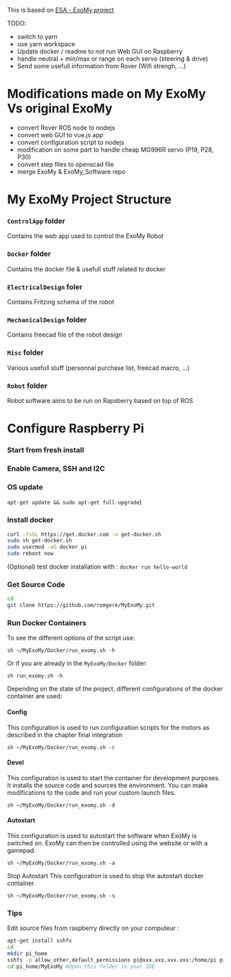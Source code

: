 This is based on [ESA - ExoMy project](https://github.com/esa-prl/ExoMy/)

TODO: 

- switch to yarn
- use yarn workspace
- Update docker / readme to not run Web GUI on Raspberry
- handle neutral + min/max or range on each servo (steering & drive)
- Send some usefull information from Rover (Wifi strengh, ...)

# Modifications made on My ExoMy Vs original ExoMy

- convert Rover ROS node to nodejs
- convert web GUI to vue.js app
- convert configuration script to nodejs
- modification on some part to handle cheap MG996R servo (P19, P28, P30)
- convert step files to openscad file
- merge ExoMy & ExoMy_Software repo

# My ExoMy Project Structure

### `ControlApp` folder

Contains the web app used to control the ExoMy Robot

### `Docker` folder

Contains the docker file & usefull stuff related to docker

### `ElectricalDesign` foler

Contains Fritzing schema of the robot

### `MechanicalDesign` folder

Contains freecad file of the robot design


### `Misc` folder

Various usefull stuff (personnal purchase list, freecad macro, ...)


### `Robot` folder

Robot software aims to be run on Rapsberry based on top of ROS


# Configure Raspberry Pi

### Start from fresh install

### Enable Camera, SSH and I2C

### OS update 
`apt-get update && sudo apt-get full-upgrade`)

### Install docker

```sh
curl -fsSL https://get.docker.com -o get-docker.sh
sudo sh get-docker.sh
sudo usermod -aG docker pi
sudo reboot now
```

(Optional) test docker installation with : 
`docker run hello-world`

### Get Source Code

```sh
cd
git clone https://github.com/romgere/MyExoMy.git
```

### Run Docker Containers

To see the different options of the script use:

`sh ~/MyExoMy/Docker/run_exomy.sh -h`

Or if you are already in the `MyExoMy/Docker` folder:

`sh run_exomy.sh -h`

Depending on the state of the project, different configurations of the docker container are used:

#### Config

This configuration is used to run configuration scripts for the motors as described in the chapter final integration

`sh ~/MyExoMy/Docker/run_exomy.sh -c`

#### Devel

This configuration is used to start the container for development purposes. It installs the source code and sources the environment. You can make modifications to the code and run your custom launch files.

`sh ~/MyExoMy/Docker/run_exomy.sh -d`

#### Autostart

This configuration is used to autostart the software when ExoMy is switched on. ExoMy can then be controlled using the website or with a gamepad.

`sh ~/MyExoMy/Docker/run_exomy.sh -a`

Stop Autostart This configuration is used to stop the autostart docker container.

`sh ~/MyExoMy/Docker/run_exomy.sh -s`

### Tips

Edit source files from raspberry directly on your computeur : 

```sh
apt-get install sshfs
cd
mkdir pi_home
sshfs -o allow_other,default_permissions pi@xxx.xxx.xxx.xxx:/home/pi pi_home/ # replace xxx.xxx.xxx.xxx by your raspberry address
cd pi_home/MyExoMy #Open this folder in your IDE
```